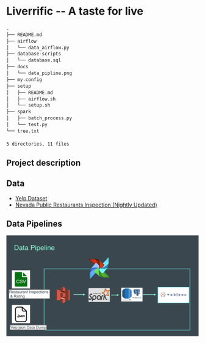 # Liverrific  -- A taste for live
```bash
.
├── README.md
├── airflow
│   └── data_airflow.py
├── database-scripts
│   └── database.sql
├── docs
│   └── data_pipline.png
├── my.config
├── setup
│   ├── README.md
│   ├── airflow.sh
│   └── setup.sh
├── spark
│   ├── batch_process.py
│   └── test.py
└── tree.txt

5 directories, 11 files
```
## Project description
## Data
* [Yelp Dataset]( https://www.yelp.com/dataset/challenge)
* [Nevada Public Restaurants Inspection (Nightly Updated)](https://www.southernnevadahealthdistrict.org/permits-and-regulations/restaurant-inspections/developers/)
## Data Pipelines
![alt text](https://github.com/YOUYOU1205/YelpNeighborhoodBigData/blob/master/docs/data_pipline.png)

